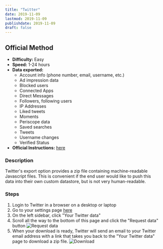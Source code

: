 ```yaml
---
title: "Twitter"
date: 2019-11-09
lastmod: 2019-11-09
publishdate: 2019-11-09
draft: false
---
```


##  Official Method

* **Difficulty:** Easy
* **Speed:** 1-24 hours
* **Data exported:**
	* Account info (phone number, email, username, etc.)
	* Ad impression data
	* Blocked users
	* Connected Apps
	* Direct Messages
	* Followers, following users
	* IP Addresses
	* Liked tweets
	* Moments
	* Periscope data
	* Saved searches
	* Tweets
	* Username changes
	* Verified Status
* **Official Instructions:** [here](https://help.twitter.com/en/managing-your-account/how-to-download-your-twitter-archive)

### Description

Twitter's export option provides a zip file containing machine-readable Javascript files. This is convenient if the end user would like to push this data into their own custom datastore, but is not very human-readable. 

### Steps

1. Login to Twitter in a browser on a desktop or laptop
1. Go to your settings page [here](https://twitter.com/settings/account)
1. On the left sidebar, click "Your Twitter data"
1. Scroll all the way to the bottom of this page and click the "Request data" button
	<img src="/images/twitter_request.png" alt="Request data" class="centered">
1. When your download is ready, Twitter will send an email to your Twitter email address with a link that takes you back to the "Your Twitter data" page to download a zip file.
	<img src="/images/twitter_download.png" alt="Download" class="centered bordered">
